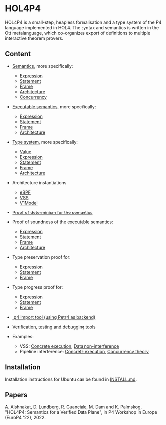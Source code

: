 # HOL4P4

HOL4P4 is a small-step, heapless formalisation and a type system of the P4 language implemented in HOL4. The syntax and semantics is written in the Ott metalanguage, which co-organizes export of definitions to multiple interactive theorem provers.

## Content

* [Semantics](ott/p4_sem.ott), more specifically:
  * [Expression](ott/p4_sem.ott#L2494-L2847) 
  * [Statement](ott/p4_sem.ott#L2858-L2986) 
  * [Frame](ott/p4_sem.ott#L2994-L3026) 
  * [Architecture](ott/p4_sem.ott#L3033-L3102) 
  * [Concurrency](ott/p4_sem.ott#L3116-L3132) 

* [Executable semantics](hol/p4_exec_semScript.sml), more specifically:
  * [Expression](hol/p4_exec_semScript.sml#L279-L457)
  * [Statement](hol/p4_exec_semScript.sml#L504-L671)
  * [Frame](hol/p4_exec_semScript.sml#L2171-L2249)
  * [Architecture](hol/p4_exec_semScript.sml#L2324-L2424)

* [Type system](ott/p4_types.ott), more specifically:
  * [Value](ott/p4_types.ott#L402-L447)
  * [Expression](ott/p4_types.ott#L542-L661)
  * [Statement](ott/p4_types.ott#L693-L780)
  * [Frame](ott/p4_types.ott#L855-L896)
  * [Architecture](ott/p4_types.ott#L1454-L1484)

* Architecture instantiations
  * [eBPF](hol/p4_ebpfScript.sml)
  * [VSS](hol/p4_vssScript.sml)
  * [V1Model](hol/p4_v1modelScript.sml)

* [Proof of determinism for the semantics](hol/p4_deterScript.sml)

* Proof of soundness of the executable semantics:
  * [Expression](hol/p4_exec_sem_e_soundnessScript.sml#L755-L833)
  * [Statement](hol/p4_exec_sem_stmt_soundnessScript.sml#L458-L475)
  * [Frame](hol/p4_exec_sem_frames_soundnessScript.sml#L16-L155)
  * [Architecture](hol/p4_exec_sem_arch_soundnessScript.sml#L17-L268)


* Type preservation proof for:
  * [Expression](hol/p4_e_subject_reductionScript.sml#L5262-L6682)
  * [Statement](hol/p4_stmt_subject_reductionScript.sml#L4499-L4598)
  * [Frame](hol/p4_frames_subject_reductionScript.sml#L2958-L3440)

* Type progress proof for:
  * [Expression](hol/p4_e_progressScript.sml#L1479-L2367)
  * [Statement](hol/p4_stmt_progressScript.sml#L885-L923)
  * [Frame](hol/p4_frames_progressScript.sml#L996-L1295)

* [.p4 import tool (using Petr4 as backend)](hol/p4_from_json)

* [Verification, testing and debugging tools](hol/p4_testLib.sml)

* Examples: 
  * VSS: [Concrete execution](hol/test-vss.sml), [Data non-interference](hol/test-vss-ttl.sml)
  * Pipeline interference: [Concrete execution](hol/p4_from_json/concurrency_tests/concur1_interferenceScript.sml), [Concurrency theory](hol/p4_concurrentScript.sml)

## Installation

Installation instructions for Ubuntu can be found in [INSTALL.md](INSTALL.md).

## Papers

A. Alshnakat, D. Lundberg, R. Guanciale, M. Dam and K. Palmskog, "HOL4P4: Semantics for a Verified Data Plane", in P4 Workshop in Europe (EuroP4 '22), 2022.
